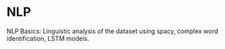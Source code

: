# NLP


NLP Basics: Linguistic analysis of the dataset using spacy, complex word identification, LSTM models.
